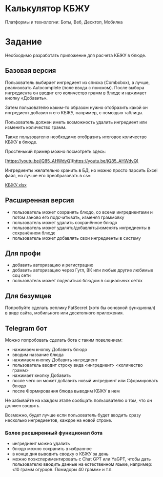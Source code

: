 # Калькулятор КБЖУ

Платформы и технологии: Боты, Веб, Десктоп, Мобилка

# Задание

Необходимо разработать приложение для расчета КБЖУ в блюде.

## Базовая версия

Пользователь выбирает ингредиент из списка (Combobox), а лучше, реализовать Autocomplete (поле ввода с поиском). После выбора ингредиента он вводит его количество грамм в блюде и нажимает кнопку «Добавить».

Затем пользователю каким-то образом нужно отобразить какой он ингредиент добавил и его КБЖУ, например, с помощью таблицы.

Пользователь должен иметь возможность удалить ингредиент или изменить количество грамм.

Также пользователю необходимо отобразить итоговое количество КБЖУ в блюде.

Простенький пример можно посмотреть здесь:

[https://youtu.be/jQ85_AHWdyQ](https://youtu.be/jQ85_AHWdyQ)

Ингредиенты желательно хранить в БД, но можно просто парсить Excel файл, но лучше его преобразовать в csv:

[КБЖУ.xlsx](files/%25D0%259A%25D0%2596%25D0%2591%25D0%25A3.xlsx)

## Расширенная версия

- пользователь может сохранять блюдо, со всеми ингредиентами и потом заново его подсчитывать, изменяя граммовку
- пользователь может удалить сохранённое блюдо
- пользователь может удалять/добавлять/изменять ингредиенты в сохранённом блюде
- пользователь может добавлять свои ингредиенты в систему

## Для профи

- добавить авторизацию и регистрацию
- добавить авторизацию через Гугл, ВК или любые другие любимые соц сети
- пользователь может поделиться блюдом в социальных сетях

## Для безумцев

Попробуйте сделать реплику FatSecret (хотя бы основной функционал) в виде сайта, мобильного или десктопного приложения.

## Telegram бот

Можно попробовать сделать бота с таким повелением:

- нажимаем кнопку Добавить блюдо
- вводим название блюда
- нажимаем кнопку Добавить ингредиент
- пользователь вводит строку вида <ингредиент> <количество грамм>
- нажимает кнопку Добавить
- после чего он может добавить новый ингредиент или Сформировать блюдо
- после Формирования блюда выводим КБЖУ в нем

Не забывайте на каждом этапе сообщать пользователю о том, что он должен вводить.

Возможно, будет лучше если пользователь будет вводить сразу несколько ингредиентов, каждое на новой строке.

### Более расширенный функционал бота

- ингредиент можно удалить
- блюдо можно сохранить в избранное
- в конце дня выводить сводку о КБЖУ за день
- можно поэкспериментировать с Chat GPT или YaGPT, чтобы дать пользователю вводить данные на естественном языке, например: «10 грамм огурцов. Помидоры 40 грамм» и т.п.